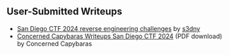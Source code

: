 ## User-Submitted Writeups

- [San Diego CTF 2024 reverse engineering challenges](https://s3dny.medium.com/san-diego-ctf-2024-reverse-engineering-challenges-f023ace12aa2) by [s3dny](https://s3dny.medium.com/)
- [Concerned Capybaras Writeups San Diego CTF 2024](https://files.catbox.moe/kgtf8e.pdf) (PDF download) by Concerned Capybaras

